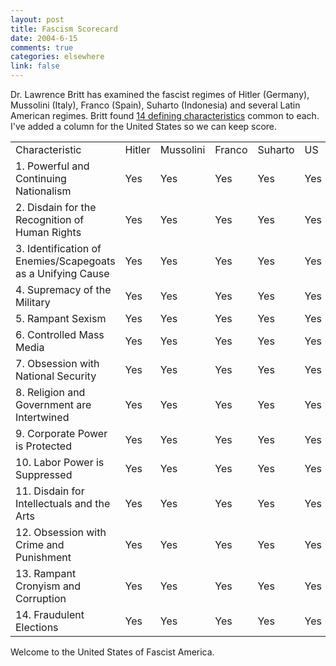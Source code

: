 ```yaml
--- 
layout: post
title: Fascism Scorecard
date: 2004-6-15
comments: true
categories: elsewhere
link: false
---
```

Dr. Lawrence Britt has examined the fascist regimes of  Hitler (Germany), Mussolini (Italy), Franco (Spain), Suharto (Indonesia)  and several Latin American regimes. Britt found <a href="http://www.rense.com/general37/char.htm" title="Fourteen Defining Characteristics of Fascism">14 defining characteristics</a> common to each. I've added a column for the United States so we can keep score.
<table>
<tr>
<td>Characteristic</td>
<td>Hitler</td>
<td>Mussolini</td>
<td>Franco</td>
<td>Suharto</td>
<td>US</td>
</tr>
<tr>
<td>1. Powerful and Continuing Nationalism</td>
<td>Yes</td>
<td>Yes</td>
<td>Yes</td>
<td>Yes</td>
<td>Yes</td>
</tr>
<tr>
<td>2. Disdain for the Recognition of Human Rights</td>
<td>Yes</td>
<td>Yes</td>
<td>Yes</td>
<td>Yes</td>
<td>Yes</td>
</tr>
<tr>
<td>3. Identification of Enemies/Scapegoats as a Unifying Cause</td>
<td>Yes</td>
<td>Yes</td>
<td>Yes</td>
<td>Yes</td>
<td>Yes</td>
</tr>
<tr>
<td>4. Supremacy of the Military</td>
<td>Yes</td>
<td>Yes</td>
<td>Yes</td>
<td>Yes</td>
<td>Yes</td>
</tr>
<tr>
<td>5. Rampant Sexism</td>
<td>Yes</td>
<td>Yes</td>
<td>Yes</td>
<td>Yes</td>
<td>Yes</td>
</tr>
<tr>
<td>6. Controlled Mass Media</td>
<td>Yes</td>
<td>Yes</td>
<td>Yes</td>
<td>Yes</td>
<td>Yes</td>
</tr>
<tr>
<td>7. Obsession with National Security</td>
<td>Yes</td>
<td>Yes</td>
<td>Yes</td>
<td>Yes</td>
<td>Yes</td>
</tr>
<tr>
<td>8. Religion and Government are Intertwined</td>
<td>Yes</td>
<td>Yes</td>
<td>Yes</td>
<td>Yes</td>
<td>Yes</td>
</tr>
<tr>
<td>9. Corporate Power is Protected</td>
<td>Yes</td>
<td>Yes</td>
<td>Yes</td>
<td>Yes</td>
<td>Yes</td>
</tr>
<tr>
<td>10. Labor Power is Suppressed</td>
<td>Yes</td>
<td>Yes</td>
<td>Yes</td>
<td>Yes</td>
<td>Yes</td>
</tr>
<tr>
<td>11. Disdain for Intellectuals and the Arts</td>
<td>Yes</td>
<td>Yes</td>
<td>Yes</td>
<td>Yes</td>
<td>Yes</td>
</tr>
<tr>
<td>12. Obsession with Crime and Punishment</td>
<td>Yes</td>
<td>Yes</td>
<td>Yes</td>
<td>Yes</td>
<td>Yes</td>
</tr>
<tr>
<td>13. Rampant Cronyism and Corruption</td>
<td>Yes</td>
<td>Yes</td>
<td>Yes</td>
<td>Yes</td>
<td>Yes</td>
</tr>
<tr>
<td>14. Fraudulent Elections</td>
<td>Yes</td>
<td>Yes</td>
<td>Yes</td>
<td>Yes</td>
<td>Yes</td>
</tr>
</table>
Welcome to the United States of Fascist America.
